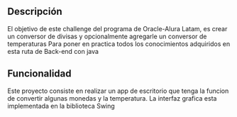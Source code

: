 ## Descripción

El objetivo de este challenge del programa de Oracle-Alura Latam, es crear un conversor de divisas y opcionalmente agregarle un conversor de temperaturas
Para poner en practica todos los conocimientos adquiridos en esta ruta de Back-end con java

## Funcionalidad
Este proyecto consiste en realizar un app de escritorio que tenga la funcion de convertir algunas monedas y la temperatura.
La interfaz grafica esta implementada en la biblioteca Swing

